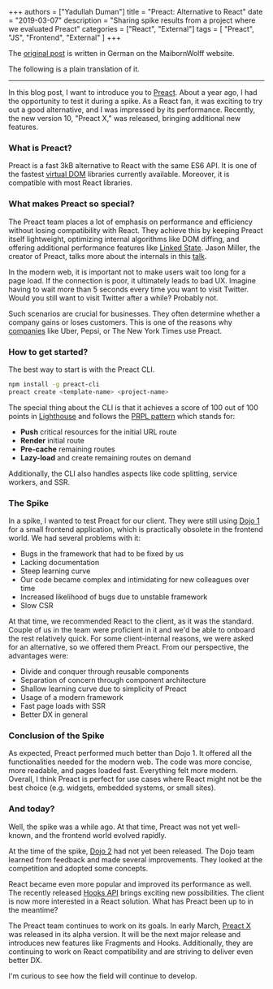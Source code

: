 +++
authors = ["Yadullah Duman"]
title = "Preact: Alternative to React"
date = "2019-03-07"
description = "Sharing spike results from a project where we evaluated Preact"
categories = ["React", "External"]
tags = [
    "Preact",
    "JS",
    "Frontend",
    "External"
]
+++

The [original post](https://www.maibornwolff.de/know-how/preact-alternative-zu-react/) is written in German on the MaibornWolff website. 

The following is a plain translation of it.

---

In this blog post, I want to introduce you to [Preact](https://preactjs.com/). About a year ago, I had the opportunity to test it during a spike. As a React fan, it was exciting to try out a good alternative, and I was impressed by its performance. Recently, the new version 10, "Preact X," was released, bringing additional new features.

### What is Preact?

Preact is a fast 3kB alternative to React with the same ES6 API. It is one of the fastest [virtual DOM](https://legacy.reactjs.org/docs/faq-internals.html#what-is-the-virtual-dom) libraries currently available. Moreover, it is compatible with most React libraries.

### What makes Preact so special?

The Preact team places a lot of emphasis on performance and efficiency without losing compatibility with React. They achieve this by keeping Preact itself lightweight, optimizing internal algorithms like DOM diffing, and offering additional performance features like [Linked State](https://preactjs.com/guide/v8/linked-state/). Jason Miller, the creator of Preact, talks more about the internals in this [talk](https://www.youtube.com/watch?v=LY6y3HbDVmg).

In the modern web, it is important not to make users wait too long for a page load. If the connection is poor, it ultimately leads to bad UX. Imagine having to wait more than 5 seconds every time you want to visit Twitter. Would you still want to visit Twitter after a while? Probably not.

Such scenarios are crucial for businesses. They often determine whether a company gains or loses customers. This is one of the reasons why [companies](https://preactjs.com/about/we-are-using/) like Uber, Pepsi, or The New York Times use Preact.

### How to get started?

The best way to start is with the Preact CLI.

```bash
npm install -g preact-cli
preact create <template-name> <project-name>
```

The special thing about the CLI is that it achieves a score of 100 out of 100 points in [Lighthouse](https://developer.chrome.com/docs/lighthouse/overview/) and follows the [PRPL pattern](https://web.dev/articles/apply-instant-loading-with-prpl) which stands for:

- **Push** critical resources for the initial URL route
- **Render** initial route
- **Pre-cache** remaining routes
- **Lazy-load** and create remaining routes on demand

Additionally, the CLI also handles aspects like code splitting, service workers, and SSR.

### The Spike

In a spike, I wanted to test Preact for our client. They were still using [Dojo 1](https://dojotoolkit.org/) for a small frontend application, which is practically obsolete in the frontend world. We had several problems with it:

- Bugs in the framework that had to be fixed by us
- Lacking documentation
- Steep learning curve
- Our code became complex and intimidating for new colleagues over time
- Increased likelihood of bugs due to unstable framework
- Slow CSR

At that time, we recommended React to the client, as it was the standard. Couple of us in the team were proficient in it and we'd be able to onboard the rest relatively quick. For some client-internal reasons, we were asked for an alternative, so we offered them Preact. From our perspective, the advantages were:

- Divide and conquer through reusable components
- Separation of concern through component architecture
- Shallow learning curve due to simplicity of Preact
- Usage of a modern framework
- Fast page loads with SSR
- Better DX in general

### Conclusion of the Spike

As expected, Preact performed much better than Dojo 1. It offered all the functionalities needed for the modern web. The code was more concise, more readable, and pages loaded fast. Everything felt more modern. Overall, I think Preact is perfect for use cases where React might not be the best choice (e.g. widgets, embedded systems, or small sites).

### And today?

Well, the spike was a while ago. At that time, Preact was not yet well-known, and the frontend world evolved rapidly.

At the time of the spike, [Dojo 2](https://dojo.io/blog/dojo2-0-0-release) had not yet been released. The Dojo team learned from feedback and made several improvements. They looked at the competition and adopted some concepts.

React became even more popular and improved its performance as well. The recently released [Hooks API](https://legacy.reactjs.org/docs/hooks-intro.html) brings exciting new possibilities. The client is now more interested in a React solution. What has Preact been up to in the meantime?

The Preact team continues to work on its goals. In early March, [Preact X](https://github.com/preactjs/preact/releases/tag/10.0.0-alpha.0) was released in its alpha version. It will be the next major release and introduces new features like Fragments and Hooks. Additionally, they are continuing to work on React compatibility and are striving to deliver even better DX.

I'm curious to see how the field will continue to develop.